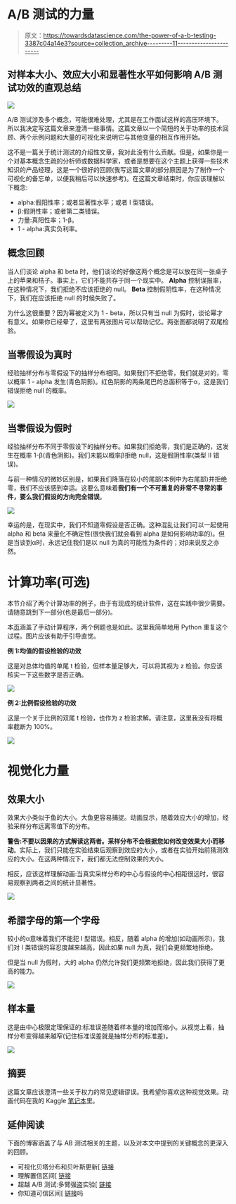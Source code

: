 # A/B 测试的力量

> 原文：<https://towardsdatascience.com/the-power-of-a-b-testing-3387c04a14e3?source=collection_archive---------11----------------------->

## 对样本大小、效应大小和显著性水平如何影响 A/B 测试功效的直观总结

![](img/496e0e931bdad5a0c847cbc45eceb18a.png)

A/B 测试涉及多个概念，可能很难处理，尤其是在工作面试这样的高压环境下。所以我决定写这篇文章来澄清一些事情。这篇文章以一个简短的关于功率的技术回顾、两个示例问题和大量的可视化来说明它与其他变量的相互作用开始。

这不是一篇关于统计测试的介绍性文章，我对此没有什么贡献。但是，如果你是一个对基本概念生疏的分析师或数据科学家，或者是想要在这个主题上获得一些技术知识的产品经理，这是一个很好的回顾(我写这篇文章的部分原因是为了制作一个可视化的备忘单，以便我稍后可以快速参考)。在这篇文章结束时，你应该理解以下概念:

*   alpha:假阳性率；或者显著性水平；或者 I 型错误。
*   β:假阴性率；或者第二类错误。
*   力量:真阳性率；1-β。
*   1 - alpha:真实负利率。

## 概念回顾

当人们谈论 alpha 和 beta 时，他们谈论的好像这两个概念是可以放在同一张桌子上的苹果和桔子。事实上，它们不能共存于同一个现实中。 **Alpha** 控制误报率，在这种情况下，我们拒绝不应该拒绝的 null。 **Beta** 控制假阴性率，在这种情况下，我们在应该拒绝 null 的时候失败了。

为什么这很重要？因为幂被定义为 1 - beta，所以只有当 null 为假时，谈论幂才有意义。如果你已经晕了，这里有两张图片可以帮助记忆。两张图都说明了双尾检验。

## 当零假设为真时

经验抽样分布与零假设下的抽样分布相同。如果我们不拒绝零，我们就是对的，零以概率 1 - alpha 发生(青色阴影)。红色阴影的两条尾巴的总面积等于α，这是我们错误拒绝 null 的概率。

![](img/d74439422bb584c452266f3b66523211.png)

## 当零假设为假时

经验抽样分布不同于零假设下的抽样分布。如果我们拒绝零，我们是正确的，这发生在概率 1-β(青色阴影)。我们未能以概率β拒绝 null，这是假阴性率(类型 II 错误)。

与前一种情况的微妙区别是，如果我们降落在较小的尾部(本例中为右尾部)并拒绝零，我们不应该感到幸运。这要么意味着**我们有一个不可重复的非常不寻常的事件，要么我们假设的方向完全错误**。

![](img/a07b87ea692c8d5e3955fba165861925.png)

幸运的是，在现实中，我们不知道零假设是否正确。这种混乱让我们可以一起使用 alpha 和 beta 来量化不确定性(很快我们就会看到 alpha 是如何影响功率的)。但是当谈到α时，永远记住我们是以 null 为真的可能性为条件的；对β来说反之亦然。

# 计算功率(可选)

本节介绍了两个计算功率的例子，由于有现成的统计软件，这在实践中很少需要。请随意跳到下一部分(也是最后一部分)。

本[页](https://stattrek.com/hypothesis-test/statistical-power.aspx)涵盖了手动计算程序，两个例题也是如此。这里我简单地用 Python 重复这个过程。图片应该有助于引导直觉。

**例 1:均值的假设检验的功效**

这是对总体均值的单尾 t 检验，但样本量足够大，可以将其视为 z 检验。你应该核实一下这些数字是否正确。

![](img/45d97eb785afc0bc323a715a8c14181a.png)

**例 2:比例假设检验的功效**

这是一个关于比例的双尾 t 检验，也作为 z 检验求解。请注意，这里我没有将概率截断为 100%。

![](img/cec2a202ad46200b8c8aeaf617514c58.png)

# 视觉化力量

## 效果大小

效果大小类似于鱼的大小。大鱼更容易捕捉。动画显示，随着效应大小的增加，经验采样分布远离零值下的分布。

**警告:不要以因果的方式解读这两者。**采样分布**不会根据您如何改变效果大小而移动**。实际上，我们只能在实验结束后观察到效应的大小，或者在实验开始前猜测效应的大小。在这两种情况下，我们都无法控制效果的大小。

相反，应该这样理解动画:当真实采样分布的中心与假设的中心相距很远时，很容易观察到两者之间的统计显著性。

![](img/190ac1cece2f9d93676ee0868802c12c.png)

## 希腊字母的第一个字母

较小的α意味着我们不能犯 I 型错误。相反，随着 alpha 的增加(如动画所示)，我们对 I 类错误的容忍度越来越高，因此如果 null 为真，我们会更频繁地拒绝。

但是当 null 为假时，大的 alpha 仍然允许我们更频繁地拒绝，因此我们获得了更高的能力。

![](img/db42e13dfefa714f726b0799ae41d982.png)

## 样本量

这是由中心极限定理保证的:标准误差随着样本量的增加而缩小。从视觉上看，抽样分布变得越来越窄(记住标准误差就是抽样分布的标准差)。

![](img/fc4dd821f55780211c5d92c2fdc55a25.png)

## 摘要

这篇文章应该澄清一些关于权力的常见逻辑谬误。我希望你喜欢这种视觉效果。动画代码在我的 Kaggle [笔记本](https://www.kaggle.com/shawlu/power-ab-test)里。

## 延伸阅读

下面的博客涵盖了与 AB 测试相关的主题，以及对本文中提到的关键概念的更深入的回顾。

*   可视化贝塔分布和贝叶斯更新[ [链接](/visualizing-beta-distribution-7391c18031f1)
*   理解置信区间[ [链接](/understanding-confidence-interval-d7b5aa68e3b)
*   超越 A/B 测试:多臂强盗实验[ [链接](/beyond-a-b-testing-multi-armed-bandit-experiments-1493f709f804)
*   你知道可信区间[ [链接](/do-you-know-credible-interval-e5b833adf399#bce7)吗